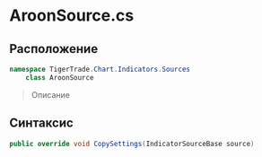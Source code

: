 
# AroonSource.cs
## Расположение
```csharp
namespace TigerTrade.Chart.Indicators.Sources  
    class AroonSource
```

> Описание

## Синтаксис
```csharp
public override void CopySettings(IndicatorSourceBase source)
```
